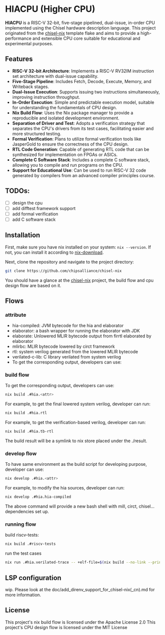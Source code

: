 # HIACPU (Higher CPU)

**HIACPU** is a RISC-V 32-bit, five-stage pipelined, dual-issue, in-order CPU implemented using the Chisel hardware description language. This project originated from the [chisel-nix](https://github.com/chipsalliance/chisel-nix) template flake and aims to provide a high-performance and extensible CPU core suitable for educational and experimental purposes.

## Features

- **RISC-V 32-bit Architecture**: Implements a RISC-V RV32IM instruction set architecture with dual-issue capability.
- **Five-Stage Pipeline**: Includes Fetch, Decode, Execute, Memory, and Writeback stages.
- **Dual-Issue Execution**: Supports issuing two instructions simultaneously, improving instruction throughput.
- **In-Order Execution**: Simple and predictable execution model, suitable for understanding the fundamentals of CPU design.
- **Nix Build Flow**: Uses the Nix package manager to provide a reproducible and isolated development environment.
- **Separation of Driver and Test**: Adopts a verification strategy that separates the CPU's drivers from its test cases, facilitating easier and more structured testing.
- **Formal Verification**: Plans to utilize formal verification tools like JasperGold to ensure the correctness of the CPU design.
- **RTL Code Generation**: Capable of generating RTL code that can be synthesized for implementation on FPGAs or ASICs.
- **Complete C Software Stack**: Includes a complete C software stack, allowing you to compile and run programs on the CPU.
- **Support for Educational Use**: Can be used to run RISC-V 32 code generated by compilers from an advanced compiler principles course.

## TODOs:

- [ ] design the cpu
- [ ] add difftest framework support
- [ ] add formal verification
- [ ] add C software stack

## Installation

First, make sure you have nix installed on your system: `nix --version`. If not, you can install it according to [nix-download](https://nixos.org/download/).

Next, clone the repository and navigate to the project directory:

```bash
git clone https://github.com/chipsalliance/chisel-nix
```

You should have a glance at the [chisel-nix](https://github.com/chipsalliance/chisel-nix) project, the build flow and cpu design flow are based on it. 

## Flows
### attribute
- hia-compiled: JVM bytecode for the hia and elaborator
- elaborator: a bash wrapper for running the elaborator with JDK
- elaborate: Unlowered MLIR bytecode output from firrtl elaborated by elaborator
- mlirbc: MLIR bytecode lowered by circt framework
- rtl: system verilog generated from the lowered MLIR bytecode
- verilated-c-lib: C library verilated from system verilog
- To get the corresponding output, developers can use:

### build flow
To get the corresponding output, developers can use:

```bash
nix build .#hia.<attr>
```

For example, to get the final lowered system verilog, developer can run:

```bash
nix build .#hia.rtl
```

For example, to get the verification-based verilog, developer can run:

```bash
nix build .#hia.tb-rtl
```

The build result will be a symlink to nix store placed under the ./result.

### develop flow
To have same environment as the build script for developing purpose, developer can use:

```bash
nix develop .#hia.<attr>
```
For example, to modify the hia sources, developer can run:

```bash
nix develop .#hia.hia-compiled
```

The above command will provide a new bash shell with mill, circt, chisel... dependencies set up.

### running flow

build riscv-tests:

```bash
nix build .#riscv-tests
```

run the test cases

```bash
nix run .#hia.verilated-trace -- +elf-file=$(nix build --no-link --print-out-paths .#riscv-tests)/riscv32-unknown-elf/share/riscv-tests/isa/rv32ui-p-add +dump-start=0 +dump-end=10000 +wave-path=/tmp/wave.fst
```



## LSP configuration

wip. 
Please look at the doc/add_direnv_support_for_chisel-nix(_cn).md for more information.

## License

This project's nix build flow is licensed under the Apache License 2.0
This project's CPU design flow is licensed under the MIT License
